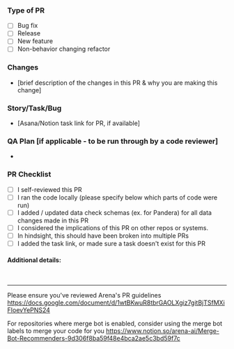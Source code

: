 ### Type of PR
- [ ] Bug fix
- [ ] Release
- [ ] New feature
- [ ] Non-behavior changing refactor

### Changes
- [brief description of the changes in this PR & why you are making this change]

### Story/Task/Bug
- [Asana/Notion task link for PR, if available]

### QA Plan [if applicable - to be run through by a code reviewer]
- 

### PR Checklist
- [ ] I self-reviewed this PR
- [ ] I ran the code locally (please specify below which parts of code were run)
- [ ] I added / updated data check schemas (ex. for Pandera) for all data changes made in this PR
- [ ] I considered the implications of this PR on other repos or systems.
- [ ] In hindsight, this should have been broken into multiple PRs
- [ ] I added the task link, or made sure a task doesn't exist for this PR

#### Additional details:
` `
` `

-----
Please ensure you've reviewed Arena's PR guidelines https://docs.google.com/document/d/1wtBKwuR8tbrGAOLXgiz7gitBjTSfMXiFIoevYePNS24

For repositories where merge bot is enabled, consider using the merge bot labels to merge your code for you
https://www.notion.so/arena-ai/Merge-Bot-Recommenders-9d306f8ba59f48e4bca2ae5c3bd59f7c

